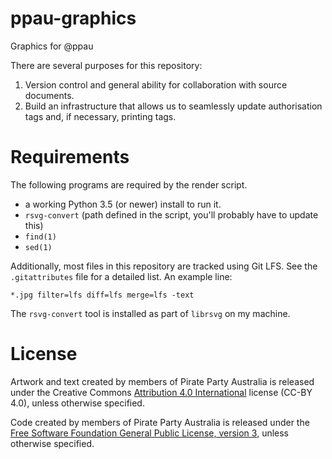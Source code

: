 # ppau-graphics
Graphics for @ppau


There are several purposes for this repository:

1. Version control and general ability for collaboration with source documents.
2. Build an infrastructure that allows us to seamlessly update authorisation tags and, if necessary, printing tags.


# Requirements

The following programs are required by the render script.

- a working Python 3.5 (or newer) install to run it.
- `rsvg-convert` (path defined in the script, you'll probably have to update this)
- `find(1)`
- `sed(1)`

Additionally, most files in this repository are tracked using Git LFS. See the `.gitattributes` file for a detailed list. An example line:

`*.jpg filter=lfs diff=lfs merge=lfs -text`

The `rsvg-convert` tool is installed as part of `librsvg` on my machine.

# License

Artwork and text created by members of Pirate Party Australia is released under the Creative Commons [Attribution 4.0 International](https://creativecommons.org/licenses/by/4.0/) license (CC-BY 4.0), unless otherwise specified. 

Code created by members of Pirate Party Australia is released under the [Free Software Foundation General Public License, version 3](https://www.gnu.org/licenses/gpl-3.0.html), unless otherwise specified.
